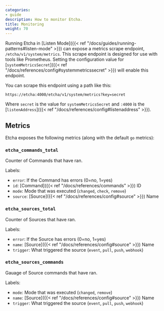```yaml
---
categories:
- guide
description: How to monitor Etcha.
title: Monitoring
weight: 70
---
```


Running Etcha in [Listen Mode]({{< ref "/docs/guides/running-patterns#listen-mode" >}}) can expose a metrics scrape endpoint, `/etcha/v1/system/metrics`.  This scrape endpoint is designed for use with tools like Prometheus.  Setting the configuration value for [`systemMetricsSecret`]({{< ref "/docs/references/config#systemmetricssecret" >}}) will enable this endpoint.

You can scrape this endpoint using a path like this:

`https://etcha:4000/etcha/v1/system/metrics?key=secret`

Where `secret` is the value for `systemMetricsSecret` and `:4000` is the [`listenAddress`]({{< ref "/docs/references/config#listenaddress" >}}).


## Metrics

Etcha exposes the following metrics (along with the default `go` metrics):

### `etcha_commands_total`

Counter of Commands that have ran.

Labels:
- `error`: If the Command has errors (0=no, 1=yes)
- `id`:  [Command]({{< ref "/docs/references/commands" >}}) ID
- `mode`: Mode that was executed (`changed`, `check`, `remove`)
- `source`: [Source]({{< ref "/docs/references/config#source" >}}) Name

### `etcha_sources_total`

Counter of Sources that have ran.

Labels:
- `error`: If the Source has errors (0=no, 1=yes)
- `name`: [Source]({{< ref "/docs/references/config#source" >}}) Name
- `trigger`: What triggered the source (`event`, `pull`, `push`, `webhook`)

### `etcha_sources_commands`

Gauage of Source commands that have ran.

Labels:
- `mode`: Mode that was executed (`changed`, `remove`)
- `name`: [Source]({{< ref "/docs/references/config#source" >}}) Name
- `trigger`: What triggered the source (`event`, `pull`, `push`, `webhook`)
